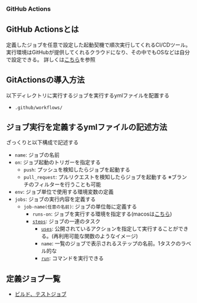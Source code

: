 ### GitHub Actions

## GitHub Actionsとは
定義したジョブを任意で設定した起動契機で順次実行してくれるCI/CDツール。
実行環境はGitHubが提供してくれるクラウドになり、その中でもOSなどは自分で設定できる。
詳しくは[こちら](https://www.kagoya.jp/howto/it-glossary/develop/githubactions/)を参照

## GitActionsの導入方法
以下ディレクトリに実行するジョブを実行するymlファイルを配置する
- `.github/workflows/`

## ジョブ実行を定義するymlファイルの記述方法
ざっくりと以下構成で記述する

- `name`: ジョブの名前
- `on`: ジョブ起動のトリガーを指定する
    - `push`: プッシュを検知したらジョブを起動する
    - `pull_request`: プルリクエストを検知したらジョブを起動する
    ※ブランチのフィルターを行うことも可能
- `env`: ジョブ単位で使用する環境変数の定義
- `jobs`: ジョブの実行内容を定義する
    - `job-name(任意の名前)`: ジョブの単位毎に定義する
        - `runs-on`: ジョブを実行する環境を指定する(macosは[こちら](https://github.com/actions/runner-images/tree/main/images/macos))
        - [`steps`](https://docs.github.com/ja/actions/using-workflows/workflow-syntax-for-github-actions#jobsjob_idsteps): ジョブの一連のタスク
            - [`uses`](https://docs.github.com/ja/actions/using-workflows/workflow-syntax-for-github-actions#jobsjob_idstepsuses): 公開されているアクションを指定して実行することができる。(再利用可能な関数のようなイメージ) 
            - `name`: 一覧のジョブで表示されるステップの名前。1タスクのラベル的な
            - [`run`](https://docs.github.com/ja/actions/using-workflows/workflow-syntax-for-github-actions#jobsjob_idstepsrun): コマンドを実行できる


## 定義ジョブ一覧
 - [ビルド、テストジョブ](https://github.com/FujimoriGit/AkiraDiary/tree/BR_topic/1.0/%2314_ci_cd_create/wiki/tech/GitActions/Build_Test)


